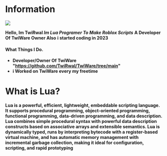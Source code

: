 # Information
[![](https://raw.githubusercontent.com/TwiWare/testing-Scripts-files-of-twiware-For-Leastest-Fliestestin/main/TwiRwall.jpg)](github.com/error.lua)

**Hello, Im TwiRwal _Im Lua Programer To Make Roblox Scripts_**
**A Developer Of TwiWare Owner Also**
**i started coding in 2023**

#### What Things I Do.
- **Developer/Owner Of TwiWare "https://github.com/TwiRwal/TwiWare/tree/main"**
- **i Worked on TwiWare every my freetime**

# What is Lua?
**Lua is a powerful, efficient, lightweight, embeddable scripting language. It supports procedural programming, object-oriented programming, functional programming, data-driven programming, and data description.
Lua combines simple procedural syntax with powerful data description constructs based on associative arrays and extensible semantics. Lua is dynamically typed, runs by interpreting bytecode with a register-based virtual machine, and has automatic memory management with incremental garbage collection, making it ideal for configuration, scripting, and rapid prototyping**

